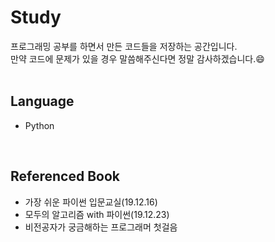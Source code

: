 # Study
프로그래밍 공부를 하면서 만든 코드들을 저장하는 공간입니다.<br>
만약 코드에 문제가 있을 경우 말씀해주신다면 정말 감사하겠습니다.:smile:
<br><br>

## Language
- Python
<br>

## Referenced Book
- 가장 쉬운 파이썬 입문교실(19.12.16)
- 모두의 알고리즘 with 파이썬(19.12.23)
- 비전공자가 궁금해하는 프로그래머 첫걸음